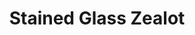 ---
id: 13
title: 'Stained Glass Zealot'
description: "Stained Glass Zealot is auteur van grote sociale media-accounts waar hij foto's van -en informatie over- katholieke kerken deelt. Hij heeft tevens zijn eigen podcast met katholieke audioboeken en een Engelstalige blog."
keyword: 'Glas in lood fanaat'
pseudonym: true
image: avatar.webp
---